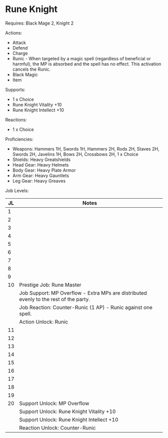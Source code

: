 # Rune Knight

Requires: Black Mage 2, Knight 2

Actions:
- Attack
- Defend
- Charge
- Runic - When targeted by a magic spell (regardless of beneficial or harmful), the MP is absorbed and the spell has no effect. This activation cancels the Runic.
- Black Magic
- Item

Supports:

- 1 x Choice
- Rune Knight Vitality +10
- Rune Knight Intellect +10

Reactions:

- 1 x Choice

Proficiencies:

- Weapons: Hammers 1H, Swords 1H, Hammers 2H, Rods 2H, Staves 2H, Swords 2H, Javelins 1H, Bows 2H, Crossbows 2H, 1 x Choice
- Shields: Heavy Greatshields
- Head Gear: Heavy Helmets
- Body Gear: Heavy Plate Armor
- Arm Gear: Heavy Gauntlets
- Leg Gear: Heavy Greaves

Job Levels:

| JL | Notes |
| --- | --- |
| 1 | 
| 2 | 
| 3 | 
| 4 | 
| 5 | 
| 6 | 
| 7 | 
| 8 | 
| 9 | 
| 10 | Prestige Job: Rune Master
|    | Job Support: MP Overflow - Extra MPs are distributed evenly to the rest of the party.
|    | Job Reaction: Counter-Runic (1 AP) - Runic against one spell.
|    | Action Unlock: Runic
| 11 | 
| 12 | 
| 13 | 
| 14 | 
| 15 | 
| 16 | 
| 17 | 
| 18 | 
| 19 | 
| 20 | Support Unlock: MP Overflow
|    | Support Unlock: Rune Knight Vitality +10
|    | Support Unlock: Rune Knight Intellect +10
|    | Reaction Unlock: Counter-Runic

